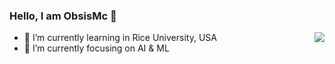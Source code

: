 ### Hello, I am ObsisMc 🤝

<img align="right" src="https://github-readme-stats.vercel.app/api?username=obsismc&&count_private=true&theme=react&show_icons=true)](https://github.com/anuraghazra/github-readme-stats">

- 🌱 I’m currently learning in Rice University, USA
- 🔭 I’m currently focusing on AI & ML
<!--
- 👯 I’m looking to collaborate on ...
- 🤔 I’m looking for help with ...
- 💬 Ask me about ...
- 📫 How to reach me: ...
- 😄 Pronouns: ...
- ⚡ Fun fact: ...
-->


